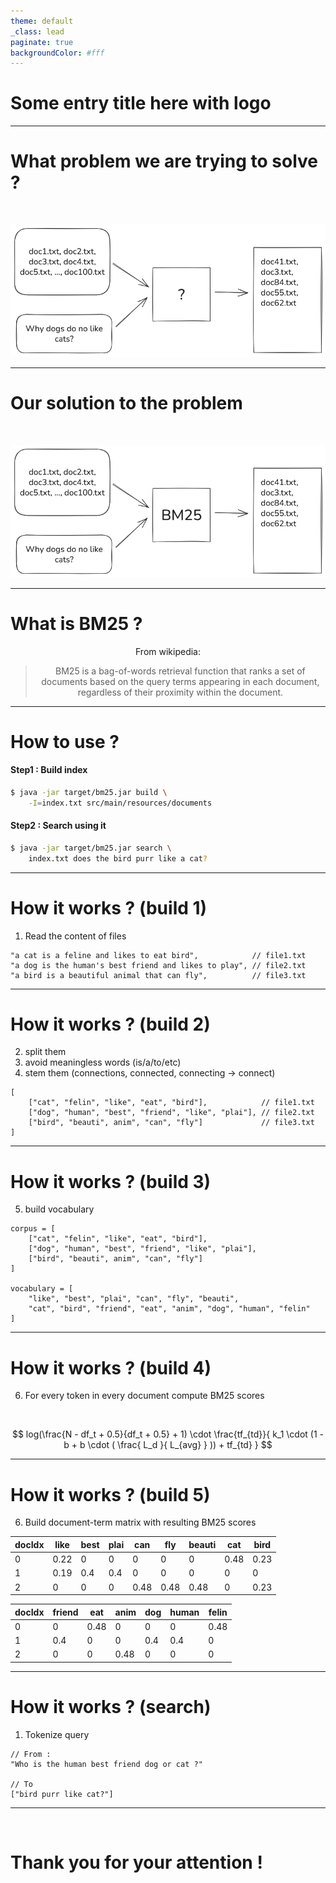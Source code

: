 ```yaml
---
theme: default
_class: lead
paginate: true
backgroundColor: #fff
---
```


<!-- ![bg left:40% 80%](https://marp.app/assets/marp.svg) -->

# Some entry title here with logo


---

# What problem we are trying to solve ?

<style scoped>
p { text-align: center; }
</style>

<br/>

![Problem description image](problem_descr_img.png)

---

# Our solution to the problem

<style scoped>
p { text-align: center; }
</style>

<br/>

![Problem description image with solution](problem_descr_img_solution.png)

---

# What is BM25 ?

From wikipedia:

> BM25 is a bag-of-words retrieval function that ranks a set of documents based on the query terms appearing in each document, regardless of their proximity within the document.

---


# How to use ?

#### Step1 : Build index
```bash
$ java -jar target/bm25.jar build \
    -I=index.txt src/main/resources/documents
```

#### Step2 : Search using it
```bash
$ java -jar target/bm25.jar search \
    index.txt does the bird purr like a cat?
```

---

# How it works ? (build 1)

1. Read the content of files

```
"a cat is a feline and likes to eat bird",            // file1.txt
"a dog is the human's best friend and likes to play", // file2.txt
"a bird is a beautiful animal that can fly",          // file3.txt
```

---

# How it works ? (build 2)

2. split them
3. avoid meaningless words (is/a/to/etc)
4. stem them (connections, connected, connecting -> connect)

```
[
    ["cat", "felin", "like", "eat", "bird"],            // file1.txt
    ["dog", "human", "best", "friend", "like", "plai"], // file2.txt
    ["bird", "beauti", anim", "can", "fly"]             // file3.txt
]
```

---

# How it works ? (build 3)

5. build vocabulary

```
corpus = [
    ["cat", "felin", "like", "eat", "bird"],
    ["dog", "human", "best", "friend", "like", "plai"],
    ["bird", "beauti", anim", "can", "fly"]
]

vocabulary = [
    "like", "best", "plai", "can", "fly", "beauti", 
    "cat", "bird", "friend", "eat", "anim", "dog", "human", "felin"
]
```

---

# How it works ? (build 4)

6. For every token in every document compute BM25 scores
<br>

$$ 
log(\frac{N - df_t + 0.5}{df_t + 0.5} + 1) \cdot \frac{tf_{td}}{ k_1 \cdot (1 - b + b \cdot ( \frac{ L_d }{ L_{avg} } )) + tf_{td} } 
$$

---

# How it works ? (build 5)

6. Build document-term matrix with resulting BM25 scores

<!-- 
| docIdx | like | best | plai | can  | fly  | beauti | cat  | bird | friend | eat  | anim | dog  | human | felin |
|--------|------|------|------|------|------|--------|------|------|--------|------|------|------|-------|-------|
| 0      | 0.22 | 0    | 0    | 0    | 0    | 0      | 0.48 | 0.23 | 0      | 0.48 | 0    | 0    | 0     | 0.48  |
| 1      | 0.19 | 0.4  | 0.4  | 0    | 0    | 0      | 0    | 0    | 0.4    | 0    | 0    | 0.4  | 0.4   | 0     |
| 2      | 0    | 0    | 0    | 0.48 | 0.48 | 0.48   | 0    | 0.23 | 0      | 0    | 0.48 | 0    | 0     | 0     |
 -->

| docIdx | like | best | plai | can  | fly  | beauti | cat  | bird |
|--------|------|------|------|------|------|--------|------|------|
| 0      | 0.22 | 0    | 0    | 0    | 0    | 0      | 0.48 | 0.23 |
| 1      | 0.19 | 0.4  | 0.4  | 0    | 0    | 0      | 0    | 0    |
| 2      | 0    | 0    | 0    | 0.48 | 0.48 | 0.48   | 0    | 0.23 |


| docIdx | friend | eat  | anim | dog  | human | felin |
|--------|--------|------|------|------|-------|-------|
| 0      | 0      | 0.48 | 0    | 0    | 0     | 0.48  |
| 1      | 0.4    | 0    | 0    | 0.4  | 0.4   | 0     |
| 2      | 0      | 0    | 0.48 | 0    | 0     | 0     |

---

# How it works ? (search) 

1. Tokenize query

```
// From :
"Who is the human best friend dog or cat ?"

// To
["bird purr like cat?"]

```


---


<br>

# Thank you for your attention !



